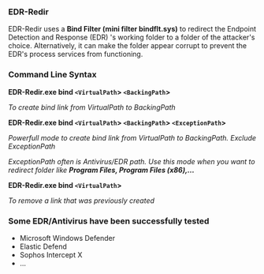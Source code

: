 ### EDR-Redir

EDR-Redir uses a **Bind Filter (mini filter bindflt.sys)** to redirect the Endpoint Detection and Response (EDR) 's working folder to a folder of the attacker's choice.
Alternatively, it can make the folder appear corrupt to prevent the EDR's process services from functioning.

### Command Line Syntax

**EDR-Redir.exe bind `<VirtualPath`> `<BackingPath`>**

_To create bind link from VirtualPath to BackingPath_

**EDR-Redir.exe bind `<VirtualPath`> `<BackingPath`> `<ExceptionPath`>**

_Powerfull mode to create bind link from VirtualPath to BackingPath. Exclude ExceptionPath_

_ExceptionPath often is Antivirus/EDR path. Use this mode when you want to redirect folder like **Program Files, Program Files (x86),...**_

**EDR-Redir.exe bind `<VirtualPath`>**

_To remove a link that was previously created_


### Some EDR/Antivirus have been successfully tested

- Microsoft Windows Defender
- Elastic Defend
- Sophos Intercept X
- ...